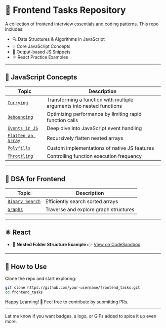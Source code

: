 # 🧠 Frontend Tasks Repository

A collection of frontend interview essentials and coding patterns. This repo includes:

* 🔍 Data Structures & Algorithms in JavaScript
* 💡 Core JavaScript Concepts
* 🧪 Output-based JS Snippets
* ⚛️ React Practice Examples

---

## 📁 JavaScript Concepts

| Topic                                                           | Description                                                           |
| --------------------------------------------------------------- | --------------------------------------------------------------------- |
| [`Currying`](./Javascript/currying/currying.js)                 | Transforming a function with multiple arguments into nested functions |
| [`Debouncing`](./Javascript/debouncing/debouncing.js)           | Optimizing performance by limiting rapid function calls               |
| [`Events in JS`](./Javascript/eventsInJs/eventsInJs.js)         | Deep dive into JavaScript event handling                              |
| [`Flatten an Array`](./Javascript/flattenArray/flattenArray.js) | Recursively flatten nested arrays                                     |
| [`Polyfills`](./Javascript/polyfills)                           | Custom implementations of native JS features                          |
| [`Throttling`](./Javascript/throttling)                         | Controlling function execution frequency                              |

---

## 🧩 DSA for Frontend

| Topic                                               | Description                           |
| --------------------------------------------------- | ------------------------------------- |
| [`Binary Search`](./DsAlgoForFrontend/BinarySearch) | Efficiently search sorted arrays      |
| [`Graphs`](./DsAlgoForFrontend/Graph)               | Traverse and explore graph structures |

---

## ⚛️ React

* 📂 **Nested Folder Structure Example**
  👉 [View on CodeSandbox](https://codesandbox.io/p/sandbox/silly-blackburn-gygvnx)

---

## 🚀 How to Use

Clone the repo and start exploring:

```bash
git clone https://github.com/your-username/frontend_tasks.git
cd frontend_tasks
```

Happy Learning! 🎯
Feel free to contribute by submitting PRs.

---

Let me know if you want badges, a logo, or GIFs added to spice it up even more.
